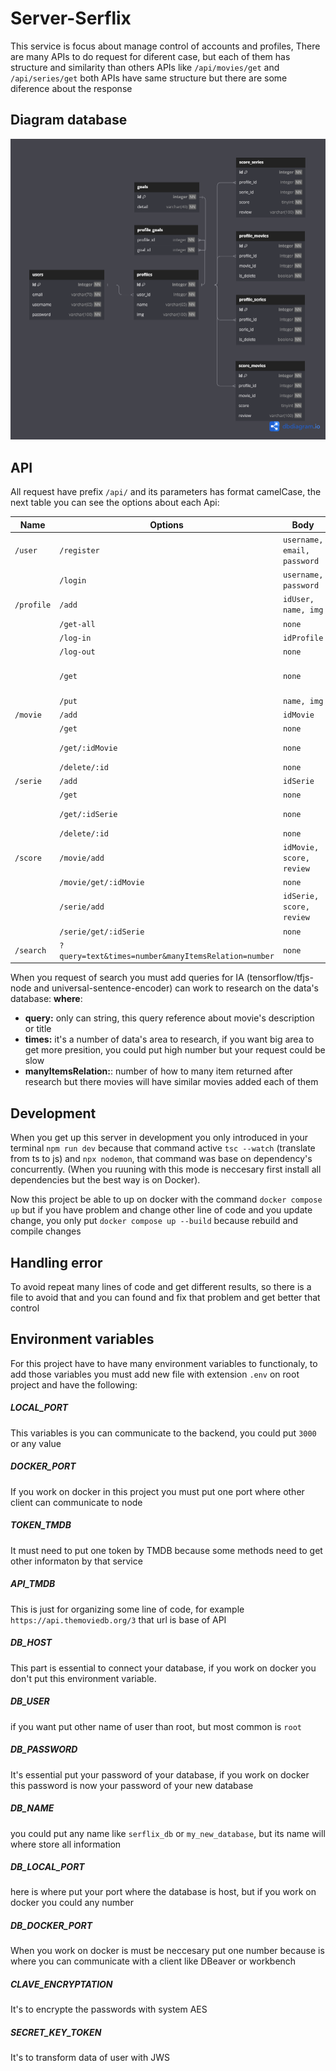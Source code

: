 
# Server-Serflix

This service is focus about manage control of accounts and profiles, There are many APIs to do request for diferent case, but each of them has structure and similarity than others APIs like ``/api/movies/get`` and ``/api/series/get`` both APIs have same structure but 
there are some diference about the response

## Diagram database

![Diagram of database](/src/assets/diagramDB.png)

## API 

All request have prefix ``/api/`` and its parameters has format camelCase, the next table you can see the options about each Api: 

| Name | Options | Body | Response |
|----------|---------|-----------|---------- |
| ``/user`` | ``/register``   | ``username, email, password`` | ``msg, token``|
|    | ``/login`` | ``username, password`` |``msg, token``|
| ``/profile`` | ``/add`` | ``idUser, name, img`` | ``msg, token`` |
|| ``/get-all`` | ``none`` | ``results[...]``|
|| ``/log-in`` | ``idProfile`` | ``msg, token``|
|| ``/log-out`` | ``none`` | ``msg, token`` |
|| ``/get`` | ``none`` | ``name, img, results[...], goals[...]``|
|| ``/put`` |  ``name, img`` | ``msg``
| ``/movie`` | ``/add`` | ``idMovie`` |``msg, id``|
|| ``/get`` | ``none`` |``results[...]``|
|| ``/get/:idMovie`` | ``none``|``id, results[...]``|
|| ``/delete/:id`` | ``none`` | ``msg``|
| ``/serie`` | ``/add`` | ``idSerie`` |``msg, id``|
|| ``/get`` | ``none`` | ``results[...]``|
|| ``/get/:idSerie`` | ``none`` |``id, results[...]``|
|| ``/delete/:id`` | ``none`` |``msg``|
| ``/score`` | ``/movie/add`` | ``idMovie, score, review`` |``msg``|
|| ``/movie/get/:idMovie`` | ``none`` |``[...]``|
|| ``/serie/add`` | ``idSerie, score, review`` |``msg``|
|| ``/serie/get/:idSerie`` | ``none`` |``[...]``|
| ``/search`` | ``?query=text&times=number&manyItemsRelation=number`` | ``none`` |``results[]``|

When you request of search you must add queries for IA (tensorflow/tfjs-node and universal-sentence-encoder) can work to research on the data's database:
**where**: 
- **query:** only can string, this query reference about movie's description or title
- **times:** it's a number of data's area to research, if you want big area to get more presition, 
you could put high number but your request could be slow
- **manyItemsRelation:**: number of how to many item returned after research but there movies will have similar movies added each of them

## Development

When you get up this server in development you only introduced in your terminal ``npm run dev``
because that command active ``tsc --watch`` (translate from ts to js) and ``npx nodemon``, that command was base on dependency's concurrently.
(When you ruuning with this mode is neccesary first install all dependencies but the best way is on Docker).

Now this project be able to up on docker with the command  ``docker compose up`` but if you have problem and change other line of code and you update change, you only put ``docker compose up --build`` because rebuild and compile changes

## Handling error

To avoid repeat many lines of code and get different results, so there is a file to avoid that and you can found and fix that problem and get better that control

## Environment variables

For this project have to have many environment variables to functionaly, to add those variables you must add new file with extension ``.env`` on root project and have the following:

##### LOCAL_PORT

This variables is you can communicate to the backend, you could put ``3000`` or any value

##### DOCKER_PORT

If you work on docker in this project you must put one port where other client can communicate to node

##### TOKEN_TMDB

It must need to put one token by TMDB because some methods need to get other informaton by that service

##### API_TMDB 

This is just for organizing some line of code, for example ``https://api.themoviedb.org/3`` that url is base of API

##### DB_HOST

This part is essential to connect your database, if you work on docker you don't put this environment variable.

##### DB_USER

if you want put other name of user than root, but most common is ``root``

##### DB_PASSWORD

It's essential put your password of your database, if you work on docker this password is now your password of your new database

##### DB_NAME 

you could put any name like ``serflix_db`` or ``my_new_database``, but its name will where store all information


##### DB_LOCAL_PORT 

here is where put your port where the database is host, but if you work on docker you could any number

##### DB_DOCKER_PORT 

When you work on docker is must be neccesary put one number because is where you can communicate with a client like DBeaver or workbench

##### CLAVE_ENCRYPTATION

It's to encrypte the passwords with system AES

##### SECRET_KEY_TOKEN

It's to transform data of user with JWS 